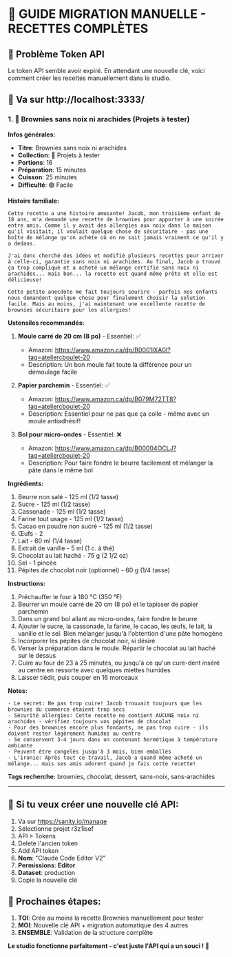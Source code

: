 # 📝 GUIDE MIGRATION MANUELLE - RECETTES COMPLÈTES

## 🚨 Problème Token API
Le token API semble avoir expiré. En attendant une nouvelle clé, voici comment créer les recettes manuellement dans le studio.

## 🎯 **Va sur http://localhost:3333/**

### **1. 🧪 Brownies sans noix ni arachides (Projets à tester)**

**Infos générales:**
- **Titre**: Brownies sans noix ni arachides
- **Collection**: 🧪 Projets à tester
- **Portions**: 16
- **Préparation**: 15 minutes  
- **Cuisson**: 25 minutes
- **Difficulté**: 🟢 Facile

**Histoire familiale:**
```
Cette recette a une histoire amusante! Jacob, mon troisième enfant de 18 ans, m'a demandé une recette de brownies pour apporter à une soirée entre amis. Comme il y avait des allergies aux noix dans la maison qu'il visitait, il voulait quelque chose de sécuritaire - pas une boîte de mélange qu'on achète où on ne sait jamais vraiment ce qu'il y a dedans.

J'ai donc cherché des idées et modifié plusieurs recettes pour arriver à celle-ci, garantie sans noix ni arachides. Au final, Jacob a trouvé ça trop compliqué et a acheté un mélange certifié sans noix ni arachides... mais bon... la recette est quand même prête et elle est délicieuse! 

Cette petite anecdote me fait toujours sourire - parfois nos enfants nous demandent quelque chose pour finalement choisir la solution facile. Mais au moins, j'ai maintenant une excellente recette de brownies sécuritaire pour les allergies!
```

**Ustensiles recommandés:**
1. **Moule carré de 20 cm (8 po)** - Essentiel: ✅
   - Amazon: https://www.amazon.ca/dp/B0001IXA0I?tag=ateliercboulet-20
   - Description: Un bon moule fait toute la différence pour un démoulage facile

2. **Papier parchemin** - Essentiel: ✅
   - Amazon: https://www.amazon.ca/dp/B079M72TT8?tag=ateliercboulet-20
   - Description: Essentiel pour ne pas que ça colle - même avec un moule antiadhésif!

3. **Bol pour micro-ondes** - Essentiel: ❌
   - Amazon: https://www.amazon.ca/dp/B00004OCLJ?tag=ateliercboulet-20
   - Description: Pour faire fondre le beurre facilement et mélanger la pâte dans le même bol

**Ingrédients:**
1. Beurre non salé - 125 ml (1/2 tasse)
2. Sucre - 125 ml (1/2 tasse)  
3. Cassonade - 125 ml (1/2 tasse)
4. Farine tout usage - 125 ml (1/2 tasse)
5. Cacao en poudre non sucré - 125 ml (1/2 tasse)
6. Œufs - 2
7. Lait - 60 ml (1/4 tasse)
8. Extrait de vanille - 5 ml (1 c. à thé)
9. Chocolat au lait haché - 75 g (2 1/2 oz)
10. Sel - 1 pincée
11. Pépites de chocolat noir (optionnel) - 60 g (1/4 tasse)

**Instructions:**
1. Préchauffer le four à 180 °C (350 °F)
2. Beurrer un moule carré de 20 cm (8 po) et le tapisser de papier parchemin
3. Dans un grand bol allant au micro-ondes, faire fondre le beurre
4. Ajouter le sucre, la cassonade, la farine, le cacao, les œufs, le lait, la vanille et le sel. Bien mélanger jusqu'à l'obtention d'une pâte homogène
5. Incorporer les pépites de chocolat noir, si désiré
6. Verser la préparation dans le moule. Répartir le chocolat au lait haché sur le dessus
7. Cuire au four de 23 à 25 minutes, ou jusqu'à ce qu'un cure-dent inséré au centre en ressorte avec quelques miettes humides
8. Laisser tiédir, puis couper en 16 morceaux

**Notes:**
```
- Le secret: Ne pas trop cuire! Jacob trouvait toujours que les brownies du commerce étaient trop secs
- Sécurité allergies: Cette recette ne contient AUCUNE noix ni arachides - vérifiez toujours vos pépites de chocolat
- Pour des brownies encore plus fondants, ne pas trop cuire - ils doivent rester légèrement humides au centre
- Se conservent 3-4 jours dans un contenant hermétique à température ambiante
- Peuvent être congelés jusqu'à 3 mois, bien emballés
- L'ironie: Après tout ce travail, Jacob a quand même acheté un mélange... mais ses amis adorent quand je fais cette recette!
```

**Tags recherche:** brownies, chocolat, dessert, sans-noix, sans-arachides

---

## 🔧 **Si tu veux créer une nouvelle clé API:**

1. Va sur https://sanity.io/manage
2. Sélectionne projet r3z1isef
3. API > Tokens
4. Delete l'ancien token
5. Add API token
6. **Nom**: "Claude Code Editor V2"
7. **Permissions**: **Editor** 
8. **Dataset**: production
9. Copie la nouvelle clé

## 🚀 **Prochaines étapes:**

1. **TOI**: Crée au moins la recette Brownies manuellement pour tester
2. **MOI**: Nouvelle clé API + migration automatique des 4 autres
3. **ENSEMBLE**: Validation de la structure complète

**Le studio fonctionne parfaitement - c'est juste l'API qui a un souci ! 🎯**